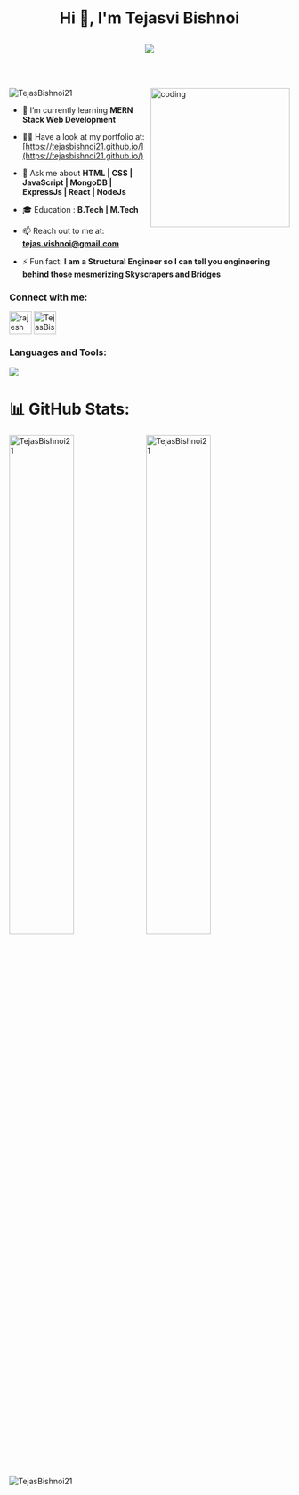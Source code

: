 <h1 align="center">Hi 👋, I'm Tejasvi Bishnoi</h1>
<h2><p align="center">
  <a href="#"><img src="https://readme-typing-svg.herokuapp.com?color=FFFF&center=true&lines=Full+Stack+Web+Developer;1200%2B+Hours+of+Coding+Experience;Data+Structures+And+Algorithms"></a>
</p>
 <br/></h2>

<img align="right" alt="coding" width="250" src="https://www.lambdatest.com/resources/images/news24.gif"/>
<p align="left"> <img src="https://komarev.com/ghpvc/?username=TejasBishnoi21&label=Profile%20views&color=0e75b6&style=flat" alt="TejasBishnoi21" /> </p>

- 🌱 I’m currently learning **MERN Stack Web Development**

- 👨‍💻 Have a look at my portfolio at:  [https://tejasbishnoi21.github.io/](https://tejasbishnoi21.github.io/)

- 💬 Ask me about **HTML | CSS | JavaScript | MongoDB | ExpressJs | React | NodeJs**

- 🎓 Education : **B.Tech | M.Tech**

- 📫 Reach out to me at:  **tejas.vishnoi@gmail.com**

- ⚡ Fun fact:  **I am a Structural Engineer so I can tell you engineering behind those mesmerizing Skyscrapers and Bridges**

<h3 align="left">Connect with me:</h3>
<p align="left">
<a href="https://www.linkedin.com/in/tejasvi-bishnoi-81294b14a/" target="_blank"><img align="center" src="https://skillicons.dev/icons?i=linkedin&theme=light" alt="rajesh kumar" height="40" width="40" /></a>
  <a href="https://github.com/TejasBishnoi21" target="_blank"><img align="center" src="https://skillicons.dev/icons?i=github&theme=light" alt="TejasBishnoi21" height="40" width="40" /></a>
</p>

<h3 align="left">Languages and Tools:</h3>

<p align="left">
  <a href="https://skillicons.dev">
    <img src="https://skillicons.dev/icons?i=html,css,js,typescript,react,redux,nodejs,express,mongodb,postman,netlify,heroku,npm & line=5" />
  </a>
</p>


# 📊 GitHub Stats:

<p >
  
<img  src="https://github-readme-stats.vercel.app/api?username=TejasBishnoi21&show_icons=true&locale=en&theme=tokyonight&border_radius=10" alt="TejasBishnoi21" width="48%">
<img  src="https://github-readme-streak-stats.herokuapp.com/?user=TejasBishnoi21&show_icons=true&locale=en&theme=tokyonight&border_radius=10" alt="TejasBishnoi21"width="48%" />

<br />
<img  src="https://github-readme-stats.vercel.app/api/top-langs?username=TejasBishnoi21&show_icons=true&show_icons=true&locale=en&theme=tokyonight&border_radius=10" alt="TejasBishnoi21" align="center"  />
</p>
